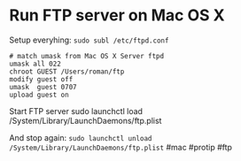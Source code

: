 <!--
title: Run FTP server on Mac OS X
date: 28.11.2013 13:21:22
author: Roman Ožana <ozana@omdesign.cz>
tags: ftp, mac, protip
-->


# Run FTP server on Mac OS X

Setup everyhing: `sudo subl /etc/ftpd.conf`


    # match umask from Mac OS X Server ftpd
    umask all 022
    chroot GUEST /Users/roman/ftp
    modify guest off
    umask  guest 0707
    upload guest on


 Start FTP server 
    sudo launchctl load /System/Library/LaunchDaemons/ftp.plist


 And stop again: 
`sudo launchctl unload /System/Library/LaunchDaemons/ftp.plist`
 #mac #protip #ftp